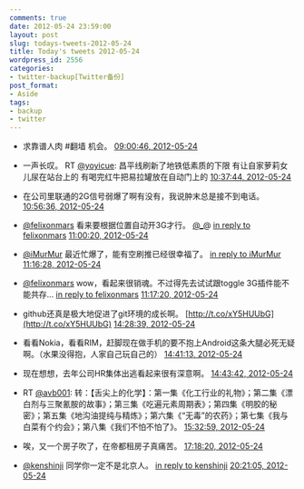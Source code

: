 ```yaml
---
comments: true
date: 2012-05-24 23:59:00
layout: post
slug: todays-tweets-2012-05-24
title: Today's tweets 2012-05-24
wordpress_id: 2556
categories:
- twitter-backup[Twitter备份]
post_format:
- Aside
tags:
- backup
- twitter
---
```





  * 求靠谱人肉 #翻墙 机会。 [09:00:46, 2012-05-24](http://twitter.com/gfrog/statuses/205463316326387714)





  * 一声长叹。 RT [@yoyicue](http://twitter.com/yoyicue): 昌平线刷新了地铁低素质的下限 有让自家萝莉女儿尿在站台上的 有喝完红牛把易拉罐放在自动门上的 [10:37:44, 2012-05-24](http://twitter.com/gfrog/statuses/205487719818866690)





  * 在公司里联通的2G信号弱爆了啊有没有，我说肿末总是接不到电话。 [10:56:36, 2012-05-24](http://twitter.com/gfrog/statuses/205492466214912001)





  * [@felixonmars](http://twitter.com/felixonmars) 看来要根据位置自动开3G才行。 [@_](http://twitter.com/_)@ [in reply to felixonmars](http://twitter.com/felixonmars/statuses/205492531117563904) [11:00:20, 2012-05-24](http://twitter.com/gfrog/statuses/205493406816944128)





  * [@iMurMur](http://twitter.com/iMurMur) 最近忙爆了，能有空刷推已经很幸福了。 [in reply to iMurMur](http://twitter.com/iMurMur/statuses/205493464887083008) [11:16:28, 2012-05-24](http://twitter.com/gfrog/statuses/205497466710278144)





  * [@felixonmars](http://twitter.com/felixonmars) wow，看起来很销魂。不过得先去试试跟toggle 3G插件能不能共存… [in reply to felixonmars](http://twitter.com/felixonmars/statuses/205493473820934144) [11:17:20, 2012-05-24](http://twitter.com/gfrog/statuses/205497684017156096)





  * github还真是极大地促进了git环境的成长啊。  [http://t.co/xY5HUUbG](http://t.co/xY5HUUbG) [14:28:39, 2012-05-24](http://twitter.com/gfrog/statuses/205545829694586881)





  * 看看Nokia，看看RIM，赶脚现在做手机的要不抱上Android这条大腿必死无疑啊。（水果没得抱，人家自己玩自己的） [14:41:13, 2012-05-24](http://twitter.com/gfrog/statuses/205548994796060674)





  * 现在想想，去年公司HR集体出逃看起来很有深意啊。 [14:43:42, 2012-05-24](http://twitter.com/gfrog/statuses/205549617063006208)





  * RT [@avb001](http://twitter.com/avb001): 转：【舌尖上的化学】：第一集《化工行业的礼物》；第二集《漂白剂与三聚氰胺的故事》；第三集《吃遍元素周期表》；第四集《明胶的秘密》；第五集《地沟油提纯与精炼》；第六集《“无毒”的农药》；第七集《我与白菜有个约会》；第八集《我们不怕不怕了》。 [15:32:59, 2012-05-24](http://twitter.com/gfrog/statuses/205562020542681088)





  * 唉，又一个房子吹了，在帝都租房子真痛苦。 [17:18:20, 2012-05-24](http://twitter.com/gfrog/statuses/205588531291234304)





  * [@kenshinji](http://twitter.com/kenshinji) 同学你一定不是北京人。 [in reply to kenshinji](http://twitter.com/kenshinji/statuses/205598219592413184) [20:21:05, 2012-05-24](http://twitter.com/gfrog/statuses/205634524443455488)





